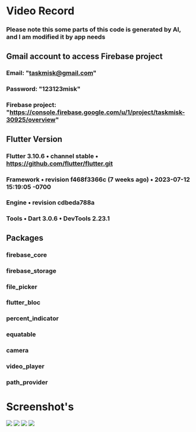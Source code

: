 # Video Record

### Please note this some parts of this code is generated by AI, and I am modified it by app needs

## Gmail account to access Firebase project
### Email: "taskmisk@gmail.com"
### Password: "123123misk"
### Firebase project: "https://console.firebase.google.com/u/1/project/taskmisk-30925/overview"

## Flutter Version
### Flutter 3.10.6 • channel stable • https://github.com/flutter/flutter.git
### Framework • revision f468f3366c (7 weeks ago) • 2023-07-12 15:19:05 -0700
### Engine • revision cdbeda788a
### Tools • Dart 3.0.6 • DevTools 2.23.1

## Packages
### firebase_core
### firebase_storage
### file_picker
### flutter_bloc
### percent_indicator
### equatable
### camera
### video_player
### path_provider

# Screenshot's

![](Screenshot/Screenshot_2023-08-31-04-08-12.jpg)
![](Screenshot/Screenshot_2023-08-31-04-08-24.jpg)
![](Screenshot/Screenshot_2023-08-31-04-08-47.jpg)
![](Screenshot/Screenshot_2023-08-31-04-09-06.jpg)

